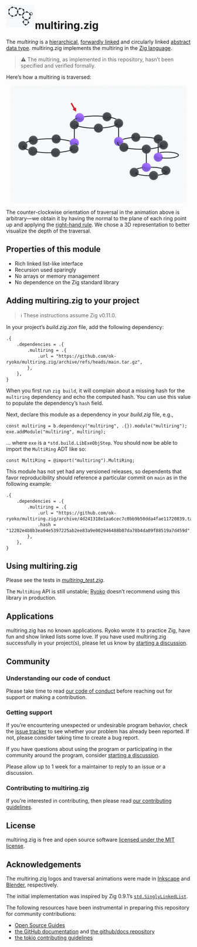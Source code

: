 <picture>
  <source
    media="(prefers-color-scheme: dark)"
    srcset="./docs/img/multiring-github-dark.png"
  >
  <source
    media="(prefers-color-scheme: light)"
    srcset="./docs/img/multiring-github-light.png"
  >
  <img
    src="./docs/img/multiring-github-light.png"
    title="multiring"
    alt="Multiring comprising 18 data nodes arranged in 5 rings at 3 levels"
    align="left"
    height="61"
  >
</picture>

# multiring.zig

The *multiring* is a [hierarchical][tree], [forwardly linked][linked list] and circularly linked [abstract data type]. multiring.zig implements the multiring in the [Zig language][Zig].

> ⚠ The multiring, as implemented in this repository, hasn’t been specified and verified formally.

Here’s how a multiring is traversed:

<p align="center">
  <picture>
    <source
      media="(prefers-color-scheme: dark)"
      srcset="./docs/img/multiring-traversal-github-dark.gif"
    >
    <source
      media="(prefers-color-scheme: light)"
      srcset="./docs/img/multiring-traversal-github-light.gif"
    >
    <img
      src="./docs/img/multiring-traversal-github-light.gif"
      title="multiring traversal loop"
      alt="Loop of the counter-clockwise traversal of a multiring comprising 18 data nodes arranged in 5 rings at 3 levels"
      width="480"
    >
  </picture>
</p>

The counter-clockwise orientation of traversal in the animation above is arbitrary—we obtain it by having the normal to the plane of each ring point up and applying the [right-hand rule]. We chose a 3D representation to better visualize the depth of the traversal.

## Properties of this module

- Rich linked list-like interface
- Recursion used sparingly
- No arrays or memory management
- No dependence on the Zig standard library

## Adding multiring.zig to your project

> ℹ These instructions assume Zig v0.11.0.

In your project’s *build.zig.zon* file, add the following dependency:

```zig
.{
    .dependencies = .{
        .multiring = .{
            .url = "https://github.com/ok-ryoko/multiring.zig/archive/refs/heads/main.tar.gz",
        },
    },
}
```

When you first run `zig build`, it will complain about a missing hash for the `multiring` dependency and echo the computed hash. You can use this value to populate the dependency’s `hash` field.

Next, declare this module as a dependency in your *build.zig* file, e.g.,

```zig
const multiring = b.dependency("multiring", .{}).module("multiring");
exe.addModule("multiring", multiring);
```

… where `exe` is a `*std.build.LibExeObjStep`. You should now be able to import the `MultiRing` ADT like so:

```zig
const MultiRing = @import("multiring").MultiRing;
```

This module has not yet had any versioned releases, so dependents that favor reproducibility should reference a particular commit on `main` as in the following example:

```zig
.{
    .dependencies = .{
        .multiring = .{
            .url = "https://github.com/ok-ryoko/multiring.zig/archive/4d241318e1aa6cec7c0bb9b50dda4fae11720839.tar.gz",
            .hash = "12202e4b8b3ea04e5397225ab2ee83a9e002946488b07da78b4da09f88519a7d459d",
        },
    },
}
```

## Using multiring.zig

Please see the tests in [*multiring_test.zig*][multiring_test.zig].

The `MultiRing` API is still unstable; [Ryoko] doesn’t recommend using this library in production.

## Applications

multiring.zig has no known applications. Ryoko wrote it to practice Zig, have fun and show linked lists some love. If you have used multiring.zig successfully in your project(s), please let us know by [starting a discussion][discussions].

## Community

### Understanding our code of conduct

Please take time to read [our code of conduct][code of conduct] before reaching out for support or making a contribution.

### Getting support

If you’re encountering unexpected or undesirable program behavior, check the [issue tracker] to see whether your problem has already been reported. If not, please consider taking time to create a bug report.

If you have questions about using the program or participating in the community around the program, consider [starting a discussion][discussions].

Please allow up to 1 week for a maintainer to reply to an issue or a discussion.

### Contributing to multiring.zig

If you’re interested in contributing, then please read [our contributing guidelines][contributing guidelines].

## License

multiring.zig is free and open source software [licensed under the MIT license][license].

## Acknowledgements

The multiring.zig logos and traversal animations were made in [Inkscape] and [Blender], respectively.

The initial implementation was inspired by Zig 0.9.1’s [`std.SinglyLinkedList`][std.SinglyLinkedList].

The following resources have been instrumental in preparing this repository for community contributions:

- [Open Source Guides]
- [the GitHub documentation][GitHub documentation] and [the github/docs repository][github/docs]
- [the tokio contributing guidelines][tokio contributing guidelines]

[abstract data type]: https://en.wikipedia.org/wiki/Abstract_data_type
[Blender]: https://www.blender.org
[code of conduct]: ./CODE_OF_CONDUCT.md
[contributing guidelines]: ./CONTRIBUTING.md
[discussions]: https://github.com/ok-ryoko/multiring.zig/discussions
[Git submodules]: https://git-scm.com/book/en/v2/Git-Tools-Submodules
[GitHub documentation]: https://docs.github.com/en
[github/docs]: https://github.com/github/docs
[Inkscape]: https://inkscape.org/
[issue tracker]: https://github.com/ok-ryoko/multiring.zig/issues
[license]: ./LICENSE.txt
[linked list]: https://en.wikipedia.org/wiki/Linked_list
[multiring_test.zig]: ./src/multiring_test.zig
[Open Source Guides]: https://opensource.guide/
[right-hand rule]: https://en.wikipedia.org/wiki/Right-hand_rule
[rsync]: https://rsync.samba.org/
[Ryoko]: https://github.com/ok-ryoko
[std.SinglyLinkedList]: https://github.com/ziglang/zig/blob/0.9.1/lib/std/linked_list.zig
[tokio contributing guidelines]: https://github.com/tokio-rs/tokio/blob/d7d5d05333f7970c2d75bfb20371450b5ad838d7/CONTRIBUTING.md
[tree]: https://en.wikipedia.org/wiki/Tree_(data_structure)
[Zig]: https://ziglang.org/
